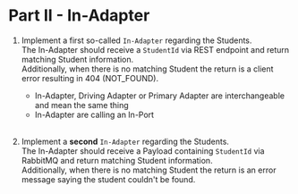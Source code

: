 # Part II - In-Adapter

1. Implement a first so-called `In-Adapter` regarding the Students.\
The In-Adapter should receive a `StudentId` via REST endpoint and return matching Student information.\
Additionally, when there is no matching Student the return is a client error resulting in 404 (NOT_FOUND).
   - In-Adapter, Driving Adapter or Primary Adapter are interchangeable and mean the same thing
   - In-Adapter are calling an In-Port
<br><br>

1. Implement a **second** `In-Adapter` regarding the Students.\
The In-Adapter should receive a Payload containing `StudentId` via RabbitMQ and return matching Student information.\
Additionally, when there is no matching Student the return is an error message saying the student couldn't be found.
<br><br>

